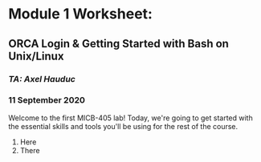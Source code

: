 # Module 1 Worksheet:
## ORCA Login & Getting Started with Bash on Unix/Linux
### *TA: Axel Hauduc*
### 11 September 2020
Welcome to the first MICB-405 lab! Today, we're going to get started with the essential skills and tools you'll be using for the rest of the course.



1. Here
2. There
